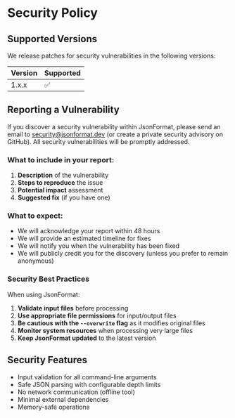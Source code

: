 # Security Policy

## Supported Versions

We release patches for security vulnerabilities in the following versions:

| Version | Supported          |
| ------- | ------------------ |
| 1.x.x   | :white_check_mark: |

## Reporting a Vulnerability

If you discover a security vulnerability within JsonFormat, please send an email to security@jsonformat.dev (or create a private security advisory on GitHub). All security vulnerabilities will be promptly addressed.

### What to include in your report:

1. **Description** of the vulnerability
2. **Steps to reproduce** the issue
3. **Potential impact** assessment
4. **Suggested fix** (if you have one)

### What to expect:

- We will acknowledge your report within 48 hours
- We will provide an estimated timeline for fixes
- We will notify you when the vulnerability has been fixed
- We will publicly credit you for the discovery (unless you prefer to remain anonymous)

### Security Best Practices

When using JsonFormat:

1. **Validate input files** before processing
2. **Use appropriate file permissions** for input/output files
3. **Be cautious with the `--overwrite` flag** as it modifies original files
4. **Monitor system resources** when processing very large files
5. **Keep JsonFormat updated** to the latest version

## Security Features

- Input validation for all command-line arguments
- Safe JSON parsing with configurable depth limits
- No network communication (offline tool)
- Minimal external dependencies
- Memory-safe operations